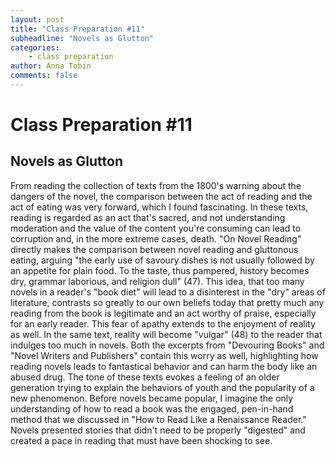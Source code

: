 ```yaml
---
layout: post
title: "Class Preparation #11"
subheadline: "Novels as Glutton"
categories:
    - class preparation 
author: Anna Tobin
comments: false
---
```


# Class Preparation #11
## Novels as Glutton

From reading the collection of texts from the 1800's warning about the dangers of the novel, the comparison between the act of reading and the act of eating was very forward, which I found fascinating. In these texts, reading is regarded as an act that's sacred, and not understanding moderation and the value of the content you're consuming can lead to corruption and, in the more extreme cases, death. "On Novel Reading" directly makes the comparison between novel reading and gluttonous eating, arguing "the early use of savoury dishes is not usually followed by an appetite for plain food. To the taste, thus pampered, history becomes dry, grammar laborious, and religion dull" (47). This idea, that too many novels in a reader's "book diet" will lead to a disinterest in the "dry" areas of literature, contrasts so greatly to our own beliefs today that pretty much any reading from the book is legitimate and an act worthy of praise, especially for an early reader. This fear of apathy extends to the enjoyment of reality as well. In the same text, reality will become "vulgar" (48) to the reader that indulges too much in novels. Both the excerpts from "Devouring Books" and "Novel Writers and Publishers" contain this worry as well, highlighting how reading novels leads to fantastical behavior and can harm the body like an abused drug. The tone of these texts evokes a feeling of an older generation trying to explain the behaviors of youth and the popularity of a new phenomenon. Before novels became popular, I imagine the only understanding of how to read a book was the engaged, pen-in-hand method that we discussed in "How to Read Like a Renaissance Reader." Novels presented stories that didn't need to be properly "digested" and created a pace in reading that must have been shocking to see.